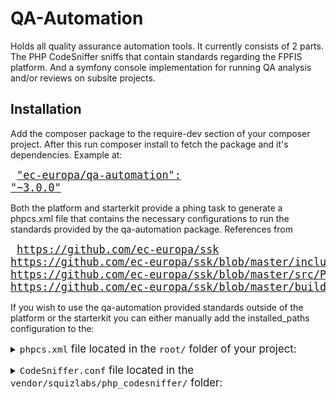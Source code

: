 # QA-Automation
Holds all quality assurance automation tools. It currently consists of 2
parts. The PHP CodeSniffer sniffs that contain standards regarding the
FPFIS platform. And a symfony console implementation for running QA
analysis and/or reviews on subsite projects.

## Installation
Add the composer package to the require-dev section of your composer project.
After this run composer install to fetch the package and it's dependencies.
Example at:

<big><pre>
["ec-europa/qa-automation": "~3.0.0"](https://github.com/ec-europa/ssk/blob/master/includes/composer/composer.json#L22)
</pre></big>

Both the platform and starterkit provide a phing task to generate a phpcs.xml
file that contains the necessary configurations to run the standards provided
by the qa-automation package. References from 

<big><pre>
https://github.com/ec-europa/ssk
https://github.com/ec-europa/ssk/blob/master/includes/build/build.test.xml#L78-L110
https://github.com/ec-europa/ssk/blob/master/src/Phing/PhpCodeSnifferConfigurationTask.php#L109-L129
https://github.com/ec-europa/ssk/blob/master/build.properties.dist#L269-L311)
</pre></big>

If you wish to use the qa-automation provided standards outside of the platform
or the starterkit you can either manually add the installed_paths configuration to
the:

<big><details><summary>`phpcs.xml` file located in the `root/` folder of your project:</summary>

```xml
<?xml version="1.0" encoding="UTF-8"?>
<ruleset name="NextEuropa_default">
  <config name="installed_paths" value="../../ec-europa/qa-automation/phpcs/SubStandards" />
  <rule ref="Subsite"/>
</ruleset>
```

</summary></details></big>

<big><details><summary>`CodeSniffer.conf` file located in the `vendor/squizlabs/php_codesniffer/` folder:</summary>

```php
<?php
 $phpCodeSnifferConfig = array (
  'default_standard' => '/var/www/html/phpcs.xml',
  'installed_paths' => '../../ec-europa/qa-automation/phpcs/SubStandards'
  'ignore_warnings_on_exit' => '0',
);

```

</summary></details></big>
